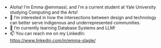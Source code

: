 - Aloha! I’m Emma @emmassl, and I'm a current student at Yale University studying Computing and the Arts!
- 👀 I’m interested in how the intersections between design and technology can better serve indigenous and underrepresented communities.
- 🌱 I’m currently learning Database Systems and LLM!
- 📫 You can reach me on my LinkedIn: https://www.linkedin.com/in/emma-slagle/

